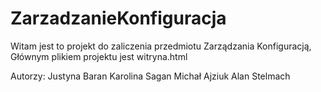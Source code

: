 # ZarzadzanieKonfiguracja
Witam jest to projekt do zaliczenia przedmiotu Zarządzania Konfiguracją,
Głównym plikiem projektu jest witryna.html

Autorzy:
Justyna Baran
Karolina Sagan
Michał Ajziuk
Alan Stelmach
